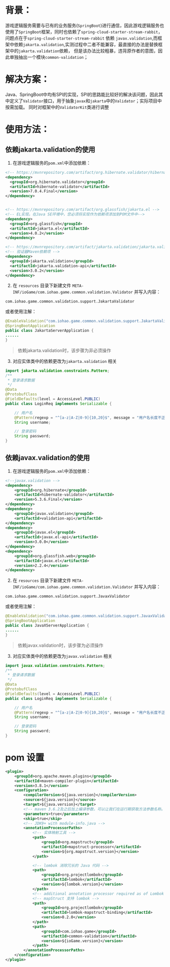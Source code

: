 # 背景：
游戏逻辑服务需要与已有的业务服务(`SpringBoot`)进行通信，因此游戏逻辑服务也使用了`SpringBoot`框架，同时也依赖了`spring-cloud-starter-stream-rabbit`，
问题点在于`spring-cloud-starter-stream-rabbit` 依赖 `javax.validation`,而框架中依赖`jakarta.validation`,实测过程中二者不能兼容，最直接的办法是替换框架中的`jakarta.validation`依赖，
但是该办法比较粗暴，违背原作者的意图，因此单独抽出一个模块`common-validation`；

# 解决方案：
Java、SpringBoot中均有SPI的实现，SPI的思路能比较好的解决该问题，因此其中定义了`Validator`接口，用于抽象`javax`和`jakarta`中的`Validator`；实际项目中按需加载。
同时对框架中的`ValidatorKit`类进行调整

# 使用方法：

## 依赖jakarta.validation的使用
1. 在游戏逻辑服务的`pom.xml`中添加依赖：
``` xml
<!-- https://mvnrepository.com/artifact/org.hibernate.validator/hibernate-validator -->
<dependency>
  <groupId>org.hibernate.validator</groupId>
  <artifactId>hibernate-validator</artifactId>
  <version>7.0.4.Final</version>
</dependency>


<!-- https://mvnrepository.com/artifact/org.glassfish/jakarta.el -->
<!-- EL实现。在Java SE环境中，您必须将实现作为依赖项添加到POM文件中-->
<dependency>
  <groupId>org.glassfish</groupId>
  <artifactId>jakarta.el</artifactId>
  <version>4.0.2</version>
</dependency>

<!-- https://mvnrepository.com/artifact/jakarta.validation/jakarta.validation-api -->
<!-- 验证器Maven依赖项 -->
<dependency>
  <groupId>jakarta.validation</groupId>
  <artifactId>jakarta.validation-api</artifactId>
  <version>3.0.2</version>
</dependency>
```

2. 在 `resources` 目录下新建文件 `META-INF/ioGame/com.iohao.game.common.validation.Validator` 并写入内容：
 ```
 com.iohao.game.common.validation.support.JakartaValidator
 ```

或者使用注解：
``` java
@EnableValidation("com.iohao.game.common.validation.support.JakartaValidator")
@SpringBootApplication
public class JakartaServerApplication {
......
}
```

 > 依赖jakarta.validation时，该步骤为非必须操作

3. 对应实体类中的依赖更改为`jakarta.validation` 相关
``` java
import jakarta.validation.constraints.Pattern;
/**
 * 登录请求数据
 */
@Data
@ProtobufClass
@FieldDefaults(level = AccessLevel.PUBLIC)
public class LoginReq implements Serializable {

    // 用户名
    @Pattern(regexp = "^[a-z|A-Z|0-9]{10,20}$", message = "用户名长度不正确")
    String username;

    // 登录密码
    String password;
}
```

## 依赖javax.validation的使用
1. 在游戏逻辑服务的`pom.xml`中添加依赖：

```xml
<!--javax.validation -->
<dependency>
    <groupId>org.hibernate</groupId>
    <artifactId>hibernate-validator</artifactId>
    <version>5.3.6.Final</version>
</dependency>
<dependency>
    <groupId>javax.validation</groupId>
    <artifactId>validation-api</artifactId>
</dependency>
<dependency>
    <groupId>javax.el</groupId>
    <artifactId>javax.el-api</artifactId>
    <version>3.0.0</version>
</dependency>
<dependency>
    <groupId>org.glassfish.web</groupId>
    <artifactId>javax.el</artifactId>
    <version>2.2.4</version>
</dependency>
```

2. 在 `resources` 目录下新建文件 `META-INF/ioGame/com.iohao.game.common.validation.Validator` 并写入内容：
 ```
 com.iohao.game.common.validation.support.JavaxValidator
 ```
或者使用注解：
``` java
@EnableValidation("com.iohao.game.common.validation.support.JavaxValidator")
@SpringBootApplication
public class JavaXServerApplication {
......
}
```
> 依赖javax.validation时，该步骤为必须操作

3. 对应实体类中的依赖更改为`javax.validation` 相关
``` java
import javax.validation.constraints.Pattern;
/**
 * 登录请求数据
 */
@Data
@ProtobufClass
@FieldDefaults(level = AccessLevel.PUBLIC)
public class LoginReq implements Serializable {

    // 用户名
    @Pattern(regexp = "^[a-z|A-Z|0-9]{10,20}$", message = "用户名长度不正确")
    String username;

    // 登录密码
    String password;
}
```



# pom 设置

```xml
<plugin>
    <groupId>org.apache.maven.plugins</groupId>
    <artifactId>maven-compiler-plugin</artifactId>
    <version>3.8.1</version>
    <configuration>
        <compilerVersion>${java.version}</compilerVersion>
        <source>${java.version}</source>
        <target>${java.version}</target>
        <!-- maven 3.6.2及之后加上编译参数，可以让我们在运行期获取方法参数名称。 -->
        <parameters>true</parameters>
        <skip>true</skip>
        <!-- JDK9+ with module-info.java -->
        <annotationProcessorPaths>
            <!-- 实体映射工具 -->
            <path>
                <groupId>org.mapstruct</groupId>
                <artifactId>mapstruct-processor</artifactId>
                <version>${org.mapstruct.version}</version>
            </path>

            <!-- lombok 消除冗长的 Java 代码 -->
            <path>
                <groupId>org.projectlombok</groupId>
                <artifactId>lombok</artifactId>
                <version>${lombok.version}</version>
            </path>
            <!-- additional annotation processor required as of Lombok 1.18.16 -->
            <!-- mapStruct 支持 lombok -->
            <path>
                <groupId>org.projectlombok</groupId>
                <artifactId>lombok-mapstruct-binding</artifactId>
                <version>0.2.0</version>
            </path>
            <path>
                <groupId>com.iohao.game</groupId>
                <artifactId>common-validation</artifactId>
                <version>${ioGame.version}</version>
            </path>
        </annotationProcessorPaths>
    </configuration>
</plugin>
```

